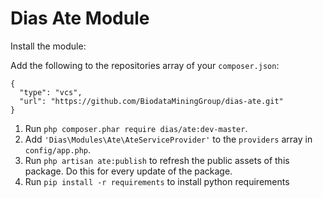 # Dias Ate Module

Install the module:

Add the following to the repositories array of your `composer.json`:
```
{
  "type": "vcs",
  "url": "https://github.com/BiodataMiningGroup/dias-ate.git"
}
```

1. Run `php composer.phar require dias/ate:dev-master`.
2. Add `'Dias\Modules\Ate\AteServiceProvider'` to the `providers` array in `config/app.php`.
3. Run `php artisan ate:publish` to refresh the public assets of this package. Do this for every update of the package.
4. Run `pip install -r requirements` to install python requirements
